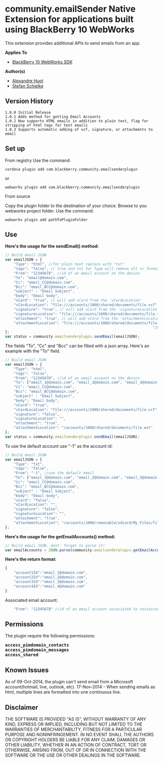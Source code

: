 # community.emailSender Native Extension for applications built using BlackBerry 10 WebWorks

This extension provides additional APIs to send emails from an app.

**Applies To**

* [BlackBerry 10 WebWorks SDK](https://developer.blackberry.com/html5/download/sdk) 

**Author(s)** 

* [Alexandre Huot](https://github.com/alexhuot1/)
* [Stefan Schielke](https://github.com/stefanschielke)

## Version History

	1.0.0 Initial Release
	1.0.1 Adds method for getting Email Accounts
	1.0.2 Now supports HTML emails in addition to plain text, flag for stripping of html tags for text emails
	1.0.3 Supports automatic adding of vcf, signature, or attachments to email

## Set up
From registry
Use the command:

    cordova plugin add com.blackberry.community.emailsenderplugin

or
    
    webworks plugin add com.blackberry.community.emailsenderplugin

From source

Copy the plugin folder to the destination of your choice.
Browse to you webworks project folder.
Use the command: 

    webworks plugin add pathToPluginFolder

## Use
**Here's the usage for the sendEmail() method:**
```javascript
// Build email JSON
var emailJSON = {
	"Type": "html", //for plain text replace with "txt"
	"tags": "false", // true and txt for Type will remove all <> formatting from the body
	"From": "12345678", //id of an email account on the device
	"To": "email@domain.com",
	"Cc": "email_CC@domain.com",
	"Bcc": "email_BCC@domain.com",
	"subject" : "Email Subject",
	"body": "Email body",
	"vCard": "true", // will add vCard from the 'vCardLocation'
	"vCardLocation": "file:///accounts/1000/shared/documents/file.vcf",
	"signature": "true", // will add vCard from the 'signatureLocation'
	"signatureLocation": "file:///accounts/1000/shared/documents/file.txt",
	"attachment": "true", // will add vCard from the 'attachmentLocation'
	"attachmentLocation": "file:///accounts/1000/shared/documents/file.ext" //will also accept file path as "/accounts/1000/shared/...",
																	"/accounts/1000/removable/sdcard/...", or "./app/native/..."
};
var status = community.emailsenderplugin.sendEmail(emailJSON);
```

The fields "To", "Cc" and "Bcc" can be filled with a json array. Here's an example with the "To" field.

```javascript
// Build email JSON
var emailJSON = {
	"Type": "html",
	"tags": "false",
	"From": "12345678", //id of an email account on the device
	"To": ["email_1@domain.com", "email_2@domain.com", "email_3@domain.com"],
	"Cc": "email_CC@domain.com",
	"Bcc": "email_BCC@domain.com",
	"subject" : "Email Subject",
	"body": "Email body",
	"vCard": "true",
	"vCardLocation": "file:///accounts/1000/shared/documents/file.vcf",
	"signature": "false",
	"signatureLocation": "",
	"attachment": "true",
	"attachmentLocation": "/accounts/1000/shared/documents/file.ext"
};
var status = community.emailsenderplugin.sendEmail(emailJSON);
```
To use the default account use "-1" as the account id:
```javascript
// Build email JSON
var emailJSON = {
	"Type": "txt",
	"tags": "false",
	"From": "-1", //use the default email
	"To": ["email_1@domain.com", "email_2@domain.com", "email_3@domain.com"],
	"Cc": "email_CC@domain.com",
	"Bcc": "email_BCC@domain.com",
	"subject" : "Email Subject",
	"body": "Email body",
	"vCard": "false",
	"vCardLocation": "",
	"signature": "false",
	"signatureLocation": "",
	"attachment": "true",
	"attachmentLocation": "/accounts/1000/removable/sdcard/My Files/file.dat"
};
```
**Here's the usage for the getEmailAccounts() method:**
```javascript
// Build email JSON, dont' forget to parse it!
var emailAccounts = JSON.parse(community.emailsenderplugin.getEmailAccounts());
```

**Here's the return format:**
```javascript
{
	"account1Id":"email_1@domain.com",
	"account2Id":"email_2@domain.com",
	"account3Id":"email_3@domain.com",
	"account4Id":"email_4@domain.com"
}
```
Associated email account:
```javascript
    "From": "12345678" //id of an email account associated to testaccount@gmail.com
```

## Permissions

The plugin require the following permissions:
<pre>
<b>access_pimdomain_contacts</b>
<b>access_pimdomain_messages</b>
<b>access_shared</b>
</pre>

## Known Issues
As of 09-Oct-2014, the plugin can't send email from a Microsoft account(hotmail, live, outlook, etc).
17-Nov-2014 - When sending emails as html, multiple lines are formatted into one continuous line.

## Disclaimer

THE SOFTWARE IS PROVIDED "AS IS", WITHOUT WARRANTY OF ANY KIND, EXPRESS OR IMPLIED, INCLUDING BUT NOT LIMITED TO THE WARRANTIES OF MERCHANTABILITY, FITNESS FOR A PARTICULAR PURPOSE AND NONINFRINGEMENT. IN NO EVENT SHALL THE AUTHORS OR COPYRIGHT HOLDERS BE LIABLE FOR ANY CLAIM, DAMAGES OR OTHER LIABILITY, WHETHER IN AN ACTION OF CONTRACT, TORT OR OTHERWISE, ARISING FROM, OUT OF OR IN CONNECTION WITH THE SOFTWARE OR THE USE OR OTHER DEALINGS IN THE SOFTWARE.